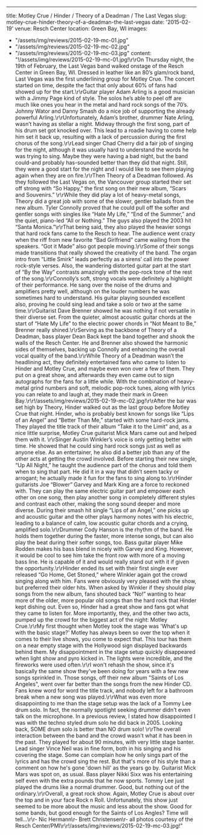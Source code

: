---
title: Motley Crue / Hinder / Theory of a Deadman / The Last Vegas
slug: motley-crue-hinder-theory-of-a-deadman-the-last-vegas
date: '2015-02-19'
venue: Resch Center
location: Green Bay, WI
images:
- "/assets/img/reviews/2015-02-19-mc-01.jpg"
- "/assets/img/reviews/2015-02-19-mc-02.jpg"
- "/assets/img/reviews/2015-02-19-mc-03.jpg"
content: "!/assets/img/reviews/2015-02-19-mc-01.jpg!\r\rOn Thursday night,
the 19th of February, the Last Vegas band walked onstage of the Resch Center in
Green Bay, WI. Dressed in leather like an 80’s glam/rock band, Last Vegas was
the first underlining group for Motley Crue. The concert started on time, despite
the fact that only about 60% of fans had showed up for the start.\r\rGuitar player
Adam Arling is a good musician with a Jimmy Page kind of style. The solos he’s
able to peel off are much like ones you hear in the metal and hard rock songs
of the 70’s. Johnny Wator and Danny Smash do a nice job of supporting the already
powerful Arling.\r\rUnfortunately, Adam’s brother, drummer Nate Arling, wasn’t
having as stellar a night. Midway through the first song, part of his drum set
got knocked over. This lead to a roadie having to come help him set it back up,
resulting with a lack of percussion during the first chorus of the song.\r\rLead
singer Chad Cherry did a fair job of singing for the night, although it was usually
hard to understand the words he was trying to sing. Maybe they were having a bad
night, but the band could-and probably has-sounded better than they did that night.
Still, they were a good start for the night and I would like to see them playing
again when they are on fire.\r\rThen Theory of a Deadman followed. As they followed
the Last Vegas on, the Vancouver group started their set off strong with “So Happy,”
the first song on their new album, “Scars and Souvenirs.” \r\rWhile they did play
a lot of heavy-metal songs, Theory did a great job with some of the slower, gentler
ballads from the new album. Tyler Connolly proved that he could pull off the softer
and gentler songs with singles like “Hate My Life,” “End of the Summer,” and the
quiet, piano-led “All or Nothing.” The guys also played the 2003 hit “Santa Monica.”\r\rThat
being said, they also played the heavier songs that hard rock fans came to the
Resch to hear. The audience went crazy when the riff from new favorite “Bad Girlfriend”
came wailing from the speakers. “Got it Made” also got people moving.\r\rSome
of their songs made transitions that really showed the creativity of the band.
The organ intro from “Little Smirk” leads perfectly as a sirens’ call into the
power rock-style verses. Also, the wandering distorted guitar part at the start
of “By the Way” contrasts amazingly with the pop-rock tone of the rest of the
song.\r\rConnolly’s soft, strong vocals were definitely a highlight of their performance.
He sang over the noise of the drums and amplifiers pretty well, although on the
louder numbers he was sometimes hard to understand. His guitar playing sounded
excellent also, proving he could sing lead and take a solo or two at the same
time.\r\rGuitarist Dave Brenner showed he was nothing if not versatile in their
diverse set. From the quieter, almost acoustic guitar chords at the start of “Hate
My Life” to the electric power chords in “Not Meant to Be,” Brenner really shined.\r\rServing
as the backbone of Theory of a Deadman, bass player Dean Back kept the band together
and shook the walls of the Resch Center. He and Brenner also showed the harmonic
sides of themselves, backing up Connolly and enhancing the overall vocal quality
of the band.\r\rWhile Theory of a Deadman wasn’t the headlining act, they definitely
entertained fans who came to listen to Hinder and Motley Crue, and maybe even
won over a few of them. They put on a great show, and afterwards they even came
out to sign autographs for the fans for a little while. With the combination of
heavy-metal grind numbers and soft, melodic pop-rock tunes, along with lyrics
you can relate to and laugh at, they made their mark in Green Bay.\r\r!/assets/img/reviews/2015-02-19-mc-02.jpg!\r\rAfter
the bar was set high by Theory, Hinder walked out as the last group before Motley
Crue that night. Hinder, who is probably best known for songs like “Lips of an
Angel” and “Better Than Me,” started with some hard-rock jams. They played the
title track of their album “Take it to the Limit” and, as a nice little surprise,
Motley Crue guitarist Mick Mars came out and helped them with it. \r\rSinger Austin
Winkler’s voice is only getting better with time. He showed that he could sing
hard rock songs just as well as anyone else. As an entertainer, he also did a
better job than any of the other acts at getting the crowd involved. Before starting
their new single, “Up All Night,” he taught the audience part of the chorus and
told them when to sing that part. He did it in a way that didn’t seem tacky or
arrogant; he actually made it fun for the fans to sing along to.\r\rHinder guitarists
Joe “Blower” Garvey and Mark King are a force to reckoned with. They can play
the same electric guitar part and empower each other on one song, then play another
song in completely different styles and contrast each other, making the song sound
deeper and more diverse. During their smash hit single “Lips of an Angel,” one
picks up and acoustic guitar and the other plays harmony notes with his electric,
leading to a balance of calm, low acoustic guitar chords and a crying, amplified
solo.\r\rDrummer Cody Hanson is the rhythm of the band. He holds them together
during the faster, more intense songs, but can also play the beat during their
softer songs, too. Bass guitar player Mike Rodden makes his bass blend in nicely
with Garvey and King. However, it would be cool to see him take the front row
with more of a moving bass line. He is capable of it and would really stand out
with it if given the opportunity.\r\rHinder ended its set with their first single
ever released “Go Home, Get Stoned,” where Winkler again got the crowd singing
along with him. Fans were obviously very pleased with the show, but preferred
their older hits. When asked by Winkler if they should play songs from the new
album, fans shouted back “No!” wanting to hear more of the older, more popular
old songs than the hard rock that Hinder kept dishing out. Even so, Hinder had
a great show and fans got what they came to listen for. More importantly, they,
and the other two acts, pumped up the crowd for the biggest act of the night:
Motley Crue.\r\rMy first thought when Motley took the stage was 'What's up with
the basic stage?' Motley has always been so over the top when it comes to their
live shows, you come to expect that. This tour has them on a near empty stage
with the Hollywood sign displayed backwards behind them. My disappointment in
the stage setup quickly disappeared when light show and pyro kicked in. The lights
were incredible, and the fireworks were used often.\r\rI won't rehash the show,
since it's basically the same show they've been doing for years with a few new
songs sprinkled in. Those songs, off their new album \"Saints of Los Angeles\",
went over far better than the songs from the new Hinder CD. Fans knew word for
word the title track, and nobody left for a bathroom break when a new song was
played.\r\rWhat was even more disappointing to me than the stage setup was the
lack of a Tommy Lee drum solo. In fact, the normally spotlight seeking drummer
didn't even talk on the microphone. In a previous review, I stated how disappointed
I was with the techno styled drum solo he did back in 2005. Looking back, SOME
drum solo is better than NO drum solo! \r\rThe overall interaction between the
band and the crowd wasn't what it has been in the past. They played for about
90 minutes, with very little stage banter. Lead singer Vince Neil was in fine
form, both in his singing and his covering the stage. Some can complain how he
only sings part of the lyrics and has the crowd sing the rest. But that's more
of his style than a comment on how he's gone 'down hill' as the years go by. Guitarist
Mick Mars was spot on, as usual. Bass player Nikki Sixx was his entertaining self
even with the extra pounds that he now sports. Tommy Lee just played the drums
like a normal drummer. Good, but nothing out of the ordinary.\r\rOverall, a great
rock show. Again, Motley Crue is about over the top and in your face Rock n Roll.
Unfortunately, this show just seemed to be more about the music and less about
the show. Good for some bands, but good enough for the Saints of Los Angles? Time
will tell...\r\r- Nic Hermann\r- Brett Christensen\r- all photos courtesy of the
Resch Center/PMI\r\r!/assets/img/reviews/2015-02-19-mc-03.jpg!"